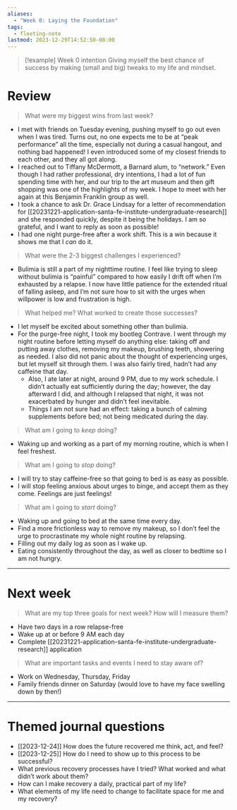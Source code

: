 ```yaml
---
aliases:
  - "Week 0: Laying the Foundation"
tags:
  - fleeting-note
lastmod: 2023-12-29T14:52:50-08:00
---
```

>[!example] Week 0 intention
>Giving myself the best chance of success by making (small and big) tweaks to my life and mindset.

# Review

> What were my biggest wins from last week?

- I met with friends on Tuesday evening, pushing myself to go out even when I was tired. Turns out, no one expects me to be at “peak performance” all the time, especially not during a casual hangout, and nothing bad happened! I even introduced some of my closest friends to each other, and they all got along.
- I reached out to Tiffany McDermott, a Barnard alum, to “network.” Even though I had rather professional, dry intentions, I had a lot of fun spending time with her, and our trip to the art museum and then gift shopping was one of the highlights of my week. I hope to meet with her again at this Benjamin Franklin group as well.
- I took a chance to ask Dr. Grace Lindsay for a letter of recommendation for [[20231221-application-santa-fe-institute-undergraduate-research]] and she responded quickly, despite it being the holidays. I am so grateful, and I want to reply as soon as possible!
- I had one night purge-free after a work shift. This is a win because it shows me that I *can* do it.

> What were the 2-3 biggest challenges I experienced?

- Bulimia is still a part of my nighttime routine. I feel like trying to sleep without bulimia is “painful” compared to how easily I drift off when I’m exhausted by a relapse. I now have little patience for the extended ritual of falling asleep, and I’m not sure how to sit with the urges when willpower is low and frustration is high.

> What helped me? What worked to create those successes?

- I let myself be excited about something other than bulimia.
- For the purge-free night, I took my bootleg Contrave. I went through my night routine before letting myself do anything else: taking off and putting away clothes, removing my makeup, brushing teeth, showering as needed. I also did not panic about the thought of experiencing urges, but let myself sit through them. I was also fairly tired, hadn’t had any caffeine that day. 
	- Also, I ate later at night, around 9 PM, due to my work schedule. I didn’t actually eat sufficiently during the day; however, the day afterward I did, and although I relapsed that night, it was not exacerbated by hunger and didn’t feel inevitable.
	- Things I am not sure had an effect: taking a bunch of calming supplements before bed; not being medicated during the day.

> What am I going to *keep* doing?

- Waking up and working as a part of my morning routine, which is when I feel freshest.

> What am I going to *stop* doing?

- I will try to stay caffeine-free so that going to bed is as easy as possible.
- I will stop feeling anxious about urges to binge, and accept them as they come. Feelings are just feelings!

> What am I going to *start* doing?

- Waking up and going to bed at the same time every day.
- Find a more frictionless way to remove my makeup, so I don’t feel the urge to procrastinate my whole night routine by relapsing.
- Filling out my daily log as soon as I wake up.
- Eating consistently throughout the day, as well as closer to bedtime so I am not hungry.

---
# Next week

> What are my top three goals for next week? How will I measure them?

- Have two days in a row relapse-free
- Wake up at or before 9 AM each day
- Complete [[20231221-application-santa-fe-institute-undergraduate-research]] application

> What are important tasks and events I need to stay aware of?

- Work on Wednesday, Thursday, Friday
- Family friends dinner on Saturday (would love to have my face swelling down by then!)

---
# Themed journal questions

- [[2023-12-24]] How does the future recovered me think, act, and feel?
- [[2023-12-25]] How do I need to show up to this process to be successful?
- What previous recovery processes have I tried? What worked and what didn’t work about them?
- How can I make recovery a daily, practical part of my life?
- What elements of my life need to change to facilitate space for me and my recovery?